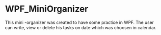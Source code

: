 # WPF_MiniOrganizer
This mini -organizer was created to have some practice in WPF.  The user can write, view or delete his tasks on date which was choosen in calendar.  
